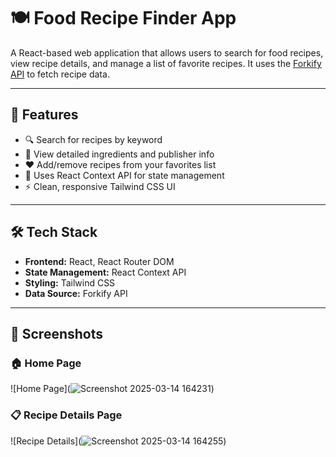 # 🍽️ Food Recipe Finder App

A React-based web application that allows users to search for food recipes, view recipe details, and manage a list of favorite recipes. It uses the [Forkify API](https://forkify-api.herokuapp.com/) to fetch recipe data.

---

## 🚀 Features

- 🔍 Search for recipes by keyword
- 📃 View detailed ingredients and publisher info
- ❤️ Add/remove recipes from your favorites list
- 🧠 Uses React Context API for state management
- ⚡ Clean, responsive Tailwind CSS UI

---

## 🛠️ Tech Stack

- **Frontend:** React, React Router DOM
- **State Management:** React Context API
- **Styling:** Tailwind CSS
- **Data Source:** Forkify API

---

## 📸 Screenshots

### 🏠 Home Page
![Home Page](![Screenshot 2025-03-14 164231](https://github.com/user-attachments/assets/204b2aaa-1f2c-46bc-b734-e85518882b99))


### 📋 Recipe Details Page
![Recipe Details](![Screenshot 2025-03-14 164255](https://github.com/user-attachments/assets/800898ab-fbb9-4a7c-b7c8-3e6aa03fe3f1))

